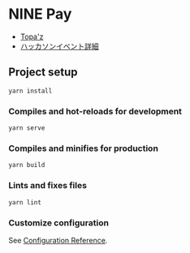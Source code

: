 # NINE Pay

- [Topa'z](https://topaz.dev/projects/022e82f3a87beb91c7c7)
- [ハッカソンイベント詳細](https://hackz.connpass.com/event/235830/)

## Project setup
```
yarn install
```

### Compiles and hot-reloads for development
```
yarn serve
```

### Compiles and minifies for production
```
yarn build
```

### Lints and fixes files
```
yarn lint
```

### Customize configuration
See [Configuration Reference](https://cli.vuejs.org/config/).
